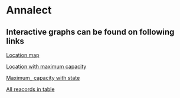 # Annalect

## Interactive graphs can be found on following links

[Location map](https://10ay.online.tableau.com/t/testsarith/views/Analect/Top200locationsinmap?iframeSizedToWindow=true&:embed=y&:showAppBanner=false&:display_count=no&:showVizHome=no)

[Location with maximum capacity](https://10ay.online.tableau.com/t/testsarith/views/Analect/Top200locationsandmaximumcapacity?iframeSizedToWindow=true&:embed=y&:showAppBanner=false&:display_count=no&:showVizHome=no)

[Maximum_ capacity with state](https://10ay.online.tableau.com/t/testsarith/views/Analect/Maximumcapacityagainststate?iframeSizedToWindow=true&:embed=y&:showAppBanner=false&:display_count=no&:showVizHome=no)

[All reacords in table](https://10ay.online.tableau.com/t/testsarith/views/Analect/Recordsintable?iframeSizedToWindow=true&:embed=y&:showAppBanner=false&:display_count=no&:showVizHome=no)
